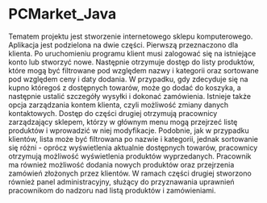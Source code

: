 # PCMarket_Java

Tematem projektu jest stworzenie internetowego sklepu komputerowego. Aplikacja jest podzielona na dwie części.
Pierwszą przeznaczono dla klienta. Po uruchomieniu programu klient musi zalogować się na istniejące konto lub stworzyć nowe. Następnie otrzymuje dostęp do listy produktów, które mogą być filtrowane pod względem nazwy i kategorii oraz sortowane pod względem ceny i daty dodania. W przypadku, gdy zdecyduje się na kupno któregoś z dostępnych towarów, może go dodać do koszyka, a następnie ustalić szczegóły wysyłki i dokonać zamówienia. Istnieje także opcja zarządzania kontem klienta, czyli możliwość zmiany danych kontaktowych. 
Dostęp do części drugiej otrzymują pracownicy zarządzający sklepem, którzy w głównym menu mogą przejrzeć listę produktów i wprowadzić w niej modyfikacje. Podobnie, jak w przypadku klientów, lista może być filtrowana po nazwie i kategorii, jednak sortowanie się różni - oprócz wyświetlenia aktualnie dostępnych towarów, pracownicy otrzymują możliwość wyświetlenia produktów wyprzedanych. Pracownik ma również możliwość dodania nowych produktów oraz przejrzenia zamówień złożonych przez klientów. 
W ramach części drugiej stworzono również panel administracyjny, służący do przyznawania uprawnień pracownikom do nadzoru nad listą produktów i zamówieniami.
